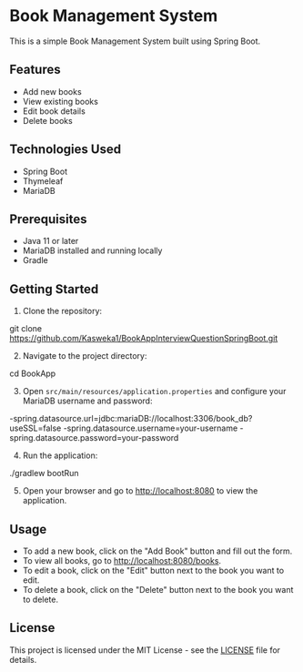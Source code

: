 # Book Management System

This is a simple Book Management System built using Spring Boot.

## Features

- Add new books
- View existing books
- Edit book details
- Delete books

## Technologies Used

- Spring Boot
- Thymeleaf
- MariaDB

## Prerequisites

- Java 11 or later
- MariaDB installed and running locally
- Gradle

## Getting Started

1. Clone the repository:

git clone https://github.com/Kasweka1/BookAppInterviewQuestionSpringBoot.git

2. Navigate to the project directory:

cd BookApp

3. Open `src/main/resources/application.properties` and configure your MariaDB username and password:

-spring.datasource.url=jdbc:mariaDB://localhost:3306/book_db?useSSL=false
-spring.datasource.username=your-username
-spring.datasource.password=your-password

4. Run the application:

./gradlew bootRun


5. Open your browser and go to [http://localhost:8080](http://localhost:8080) to view the application.

## Usage

- To add a new book, click on the "Add Book" button and fill out the form.
- To view all books, go to [http://localhost:8080/books](http://localhost:8080/books).
- To edit a book, click on the "Edit" button next to the book you want to edit.
- To delete a book, click on the "Delete" button next to the book you want to delete.

## License

This project is licensed under the MIT License - see the [LICENSE](LICENSE) file for details.
